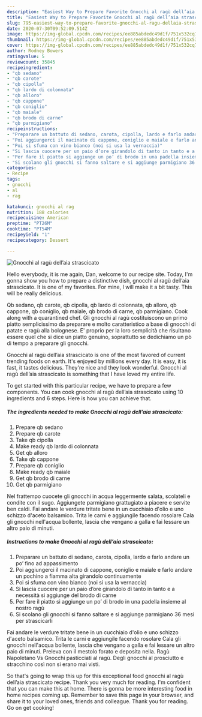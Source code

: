 ```yaml
---
description: "Easiest Way to Prepare Favorite Gnocchi al ragù dell’aia strascicato"
title: "Easiest Way to Prepare Favorite Gnocchi al ragù dell’aia strascicato"
slug: 795-easiest-way-to-prepare-favorite-gnocchi-al-ragu-dellaia-strascicato
date: 2020-07-30T09:52:09.514Z
image: https://img-global.cpcdn.com/recipes/ee885abdedc49d1f/751x532cq70/gnocchi-al-ragu-dellaia-strascicato-recipe-main-photo.jpg
thumbnail: https://img-global.cpcdn.com/recipes/ee885abdedc49d1f/751x532cq70/gnocchi-al-ragu-dellaia-strascicato-recipe-main-photo.jpg
cover: https://img-global.cpcdn.com/recipes/ee885abdedc49d1f/751x532cq70/gnocchi-al-ragu-dellaia-strascicato-recipe-main-photo.jpg
author: Rodney Bowers
ratingvalue: 5
reviewcount: 35845
recipeingredient:
- "qb sedano"
- "qb carote"
- "qb cipolla"
- "qb lardo di colonnata"
- "qb alloro"
- "qb cappone"
- "qb coniglio"
- "qb maiale"
- "qb brodo di carne"
- "qb parmigiano"
recipeinstructions:
- "Preparare un battuto di sedano, carota, cipolla, lardo e farlo andare un po’ fino ad appassimento"
- "Poi aggiungerci il macinato di cappone, coniglio e maiale e farlo andare un pochino a fiamma alta girandolo continuamente"
- "Poi si sfuma con vino bianco (noi si usa la vernaccia)"
- "Si lascia cuocere per un paio d’ore girandolo di tanto in tanto e a necessità si aggiunge del brodo di carne"
- "Per fare il piatto si aggiunge un po’ di brodo in una padella insieme al nostro ragù"
- "Si scolano gli gnocchi si fanno saltare e si aggiunge parmigiano 36 mesi per strascicarli"
categories:
- Recipe
tags:
- gnocchi
- al
- rag

katakunci: gnocchi al rag 
nutrition: 188 calories
recipecuisine: American
preptime: "PT26M"
cooktime: "PT54M"
recipeyield: "1"
recipecategory: Dessert

---
```



![Gnocchi al ragù dell’aia strascicato](https://img-global.cpcdn.com/recipes/ee885abdedc49d1f/751x532cq70/gnocchi-al-ragu-dellaia-strascicato-recipe-main-photo.jpg)

Hello everybody, it is me again, Dan, welcome to our recipe site. Today, I'm gonna show you how to prepare a distinctive dish, gnocchi al ragù dell’aia strascicato. It is one of my favorites. For mine, I will make it a bit tasty. This will be really delicious.

Qb sedano, qb carote, qb cipolla, qb lardo di colonnata, qb alloro, qb cappone, qb coniglio, qb maiale, qb brodo di carne, qb parmigiano. Cook along with a quarantined chef. Gli gnocchi al ragù costituiscono un primo piatto semplicissimo da preparare e molto caratteristico a base di gnocchi di patate e ragù alla bolognese. E&#39; proprio per la loro semplicità che risultano essere quel che si dice un piatto genuino, soprattutto se dedichiamo un pò di tempo a preparare gli gnocchi.

Gnocchi al ragù dell’aia strascicato is one of the most favored of current trending foods on earth. It's enjoyed by millions every day. It is easy, it is fast, it tastes delicious. They're nice and they look wonderful. Gnocchi al ragù dell’aia strascicato is something that I have loved my entire life.


To get started with this particular recipe, we have to prepare a few components. You can cook gnocchi al ragù dell’aia strascicato using 10 ingredients and 6 steps. Here is how you can achieve that.

<!--inarticleads1-->

##### The ingredients needed to make Gnocchi al ragù dell’aia strascicato:

1. Prepare qb sedano
1. Prepare qb carote
1. Take qb cipolla
1. Make ready qb lardo di colonnata
1. Get qb alloro
1. Take qb cappone
1. Prepare qb coniglio
1. Make ready qb maiale
1. Get qb brodo di carne
1. Get qb parmigiano


Nel frattempo cuocete gli gnocchi in acqua leggermente salata, scolateli e condite con il sugo. Aggiungete parmigiano grattugiato a piacere e servite ben caldi. Fai andare le verdure tritate bene in un cucchiaio d&#39;olio e uno schizzo d&#39;aceto balsamico. Trita le carni e aggiungile facendo rosolare Cala gli gnocchi nell&#39;acqua bollente, lascia che vengano a galla e fai lessare un altro paio di minuti. 

<!--inarticleads2-->

##### Instructions to make Gnocchi al ragù dell’aia strascicato:

1. Preparare un battuto di sedano, carota, cipolla, lardo e farlo andare un po’ fino ad appassimento
1. Poi aggiungerci il macinato di cappone, coniglio e maiale e farlo andare un pochino a fiamma alta girandolo continuamente
1. Poi si sfuma con vino bianco (noi si usa la vernaccia)
1. Si lascia cuocere per un paio d’ore girandolo di tanto in tanto e a necessità si aggiunge del brodo di carne
1. Per fare il piatto si aggiunge un po’ di brodo in una padella insieme al nostro ragù
1. Si scolano gli gnocchi si fanno saltare e si aggiunge parmigiano 36 mesi per strascicarli


Fai andare le verdure tritate bene in un cucchiaio d&#39;olio e uno schizzo d&#39;aceto balsamico. Trita le carni e aggiungile facendo rosolare Cala gli gnocchi nell&#39;acqua bollente, lascia che vengano a galla e fai lessare un altro paio di minuti. Preleva con il mestolo forato e deposita nella. Ragù Napoletano Vs Gnocchi pasticciati al ragù. Degli gnocchi al prosciutto e stracchino così non si erano mai visti. 

So that's going to wrap this up for this exceptional food gnocchi al ragù dell’aia strascicato recipe. Thank you very much for reading. I'm confident that you can make this at home. There is gonna be more interesting food in home recipes coming up. Remember to save this page in your browser, and share it to your loved ones, friends and colleague. Thank you for reading. Go on get cooking!
